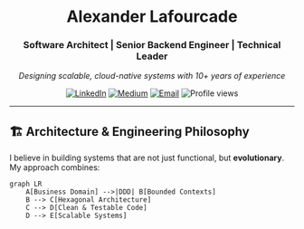 <div align="center">
  
  <h1>Alexander Lafourcade</h1>
  
  <h3>Software Architect | Senior Backend Engineer | Technical Leader</h3>
  
  <p>
    <em>Designing scalable, cloud-native systems with 10+ years of experience</em>
  </p>
  
  <p>
    <a href="https://www.linkedin.com/in/alafourcadedespaigne/"><img src="https://img.shields.io/badge/LinkedIn-0077B5?style=for-the-badge&logo=linkedin&logoColor=white" alt="LinkedIn"></a>
    <a href="https://medium.com/@alafourcadev"><img src="https://img.shields.io/badge/Medium-12100E?style=for-the-badge&logo=medium&logoColor=white" alt="Medium"></a>
    <a href="mailto:alafourcadedespaigne@gmail.com"><img src="https://img.shields.io/badge/Email-D14836?style=for-the-badge&logo=gmail&logoColor=white" alt="Email"></a>
    <img src="https://komarev.com/ghpvc/?username=alafourcadev&label=Profile%20views&color=0e75b6&style=for-the-badge" alt="Profile views" />
  </p>
</div>

---

## 🏗️ Architecture & Engineering Philosophy

I believe in building systems that are not just functional, but **evolutionary**. My approach combines:

```mermaid
graph LR
    A[Business Domain] -->|DDD| B[Bounded Contexts]
    B --> C[Hexagonal Architecture]
    C --> D[Clean & Testable Code]
    D --> E[Scalable Systems]
